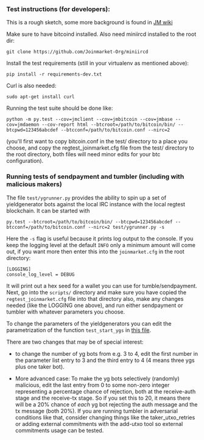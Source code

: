 ### Test instructions (for developers):

This is a rough sketch, some more background is found in [JM wiki](https://github.com/Joinmarket-Org/joinmarket/wiki/Testing)

Make sure to have bitcoind installed. Also need miniircd installed to the root dir:

    git clone https://github.com/Joinmarket-Org/miniircd

Install the test requirements (still in your virtualenv as mentioned above):

    pip install -r requirements-dev.txt

Curl is also needed:

    sudo apt-get install curl

Running the test suite should be done like:

    python -m py.test --cov=jmclient --cov=jmbitcoin --cov=jmbase --cov=jmdaemon --cov-report html --btcroot=/path/to/bitcoin/bin/ --btcpwd=123456abcdef --btcconf=/path/to/bitcoin.conf --nirc=2
    
(you'll first want to copy bitcoin.conf in the test/ directory to a place you choose, and
copy the regtest_joinmarket.cfg file from the test/ directory to the root directory,
both files will need minor edits for your btc configuration).

### Running tests of sendpayment and tumbler (including with malicious makers)

The file `test/ygrunner.py` provides the ability to spin up a set of yieldgenerator
bots against the local IRC instance with the local regtest blockchain. It can be
started with

    py.test --btcroot=/path/to/bitcoin/bin/ --btcpwd=123456abcdef --btcconf=/path/to/bitcoin.conf --nirc=2 test/ygrunner.py -s

Here the `-s` flag is useful because it prints log output to the console. If you
keep the logging level at the default `INFO` only a minimum amount will come out, if
you want more then enter this into the `joinmarket.cfg` in the root directory:

    [LOGGING]
    console_log_level = DEBUG

It will print out a hex seed for a wallet you can use for tumble/sendpayment. Next,
go into the `scripts/` directory and make sure you have copied the `regtest_joinmarket.cfg`
file into that directory also, make any changes needed (like the LOGGING one above),
and run either sendpayment or tumbler with whatever parameters you choose.

To change the parameters of the yieldgenerators you can edit the parametrization of
the function `test_start_ygs` in [this file](https://github.com/AdamISZ/joinmarket-clientserver/blob/master/test/ygrunner.py).

There are two changes that may be of special interest:
* to change the number of yg
bots from e.g. 3 to 4, edit the first number in the parameter list entry to 3 and the
third entry to 4 (4 means three ygs plus one taker bot). 

* More advanced case: To make the yg bots selectively (randomly) malicious, edit the last entry from 0 to some non-zero
integer representing a percentage chance of rejection, both at the receive-auth
stage and the receive-tx stage. So if you set this to 20, it means there will be
a 20% chance of *each* yg bot rejecting the auth message and the tx message (both
20%). If you are running tumbler in adversarial conditions like that, consider
changing things like the taker_utxo_retries or adding external commitments with
the add-utxo tool so external commitments usage can be tested.
